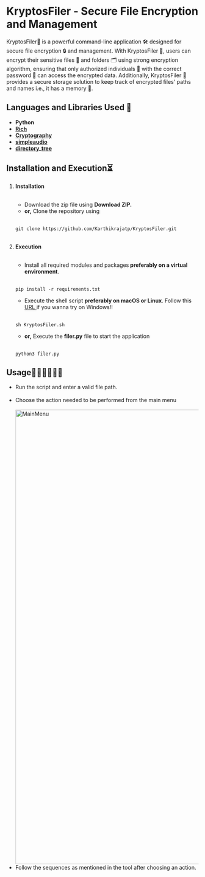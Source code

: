 # KryptosFiler - Secure File Encryption and Management

<p>KryptosFiler🚀 is a powerful command-line application 🛠️ designed for secure file encryption 🔒 and management. With KryptosFiler 🚀, users can encrypt their sensitive files 📁 and folders 🗂️ using strong encryption algorithm, ensuring that only authorized individuals 👾 with the correct password 🔑 can access the encrypted data. Additionally, KryptosFiler 🚀 provides a secure storage solution to keep track of encrypted files' paths and names i.e., it has a memory 🧠.</p>

## Languages and Libraries Used 🔨
<ul>
       <b> 
               <li>Python</li>
               <li><a href="https://rich.readthedocs.io/en/stable/introduction.html" target="_blank">Rich</a></li>
               <li><a href="https://cryptography.io/en/latest/" target="_blank">Cryptography</a></li>
               <li><a href="https://simpleaudio.readthedocs.io/en/latest/" target="_blank">simpleaudio</a></li>
               <li><a href="https://github.com/rahulbordoloi/Directory-Tree/" target="_blank">directory_tree</a></li>
       </b>
        
</ul>

## Installation and Execution⏳

<ol>
        <li><b>Installation</b></li>
        <br>
<ul>
        <li>Download the zip file using <strong>Download ZIP.</strong></li>
        <li><strong>or,</strong> Clone the repository using</li>
        <br>
</ul>

 ```
 git clone https://github.com/Karthikrajatp/KryptosFiler.git
 ```
<br>

 <li><b>Execution</b></li>
 <br>
 <ul>
         <li>Install all required modules and packages<strong> preferably on a virtual environment</strong>.</li>
          <br>
 </ul>

```
pip install -r requirements.txt
```
<ul>
        <li>Execute the shell script <strong>preferably on macOS or Linux</strong>. Follow this <a href="https://stackoverflow.com/questions/26522789/how-to-run-sh-on-windows-command-prompt" target="_blank"> URL </a> if you wanna try on Windows!!</li>
        <br>
</ul>

```
sh KryptosFiler.sh
```
<ul>
        <li><strong>or,</strong> Execute the <strong>filer.py</strong> file to start the application</li>
        <br>
</ul>

```
python3 filer.py
```
</ol>

## Usage🧑🏾‍💻👩🏽‍💻

<ul>
        <li>Run the script and enter a valid file path.</li>
        <br>
        <li>Choose the action needed to be performed from the main menu</li>
        <br>
        <img width="1188" alt="MainMenu" src="https://github.com/Karthikrajatp/KryptosFiler/assets/78692527/0e251ad1-e89b-4084-bab7-f1e474f4afb2">
        <br>
        <li>Follow the sequences as mentioned in the tool after choosing an action.</li>
</ul>
